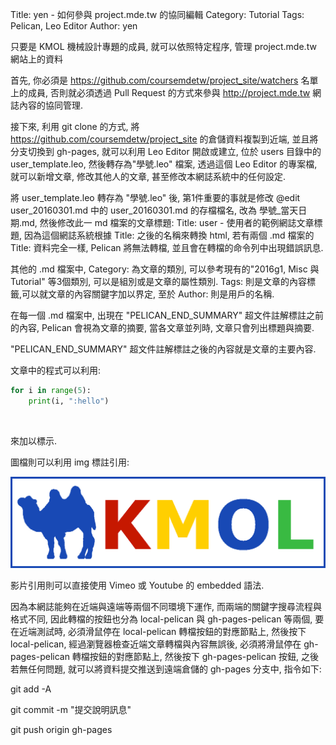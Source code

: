 Title: yen - 如何參與 project.mde.tw 的協同編輯
Category: Tutorial
Tags: Pelican, Leo Editor
Author: yen

只要是 KMOL 機械設計專題的成員, 就可以依照特定程序, 管理 project.mde.tw 網站上的資料

<!-- PELICAN_END_SUMMARY -->

首先, 你必須是 <https://github.com/coursemdetw/project_site/watchers> 名單上的成員, 否則就必須透過 Pull Request 的方式來參與 <http://project.mde.tw> 網誌內容的協同管理.

接下來, 利用 git clone 的方式, 將 <https://github.com/coursemdetw/project_site> 的倉儲資料複製到近端, 並且將分支切換到 gh-pages, 就可以利用 Leo Editor 開啟或建立, 位於 users 目錄中的 user_template.leo, 然後轉存為"學號.leo" 檔案, 透過這個 Leo Editor 的專案檔, 就可以新增文章, 修改其他人的文章, 甚至修改本網誌系統中的任何設定.

將 user_template.leo 轉存為 "學號.leo" 後, 第1件重要的事就是修改 @edit user_20160301.md 中的 user_20160301.md 的存檔檔名, 改為 學號_當天日期.md, 然後修改此一 md 檔案的文章標題: Title: user - 使用者的範例網誌文章標題, 因為這個網誌系統根據 Title: 之後的名稱來轉換 html, 若有兩個 .md 檔案的 Title: 資料完全一樣, Pelican 將無法轉檔, 並且會在轉檔的命令列中出現錯誤訊息.

其他的 .md 檔案中, Category: 為文章的類別, 可以參考現有的"2016g1, Misc 與 Tutorial" 等3個類別, 可以是組別或是文章的屬性類別.
Tags: 則是文章的內容標籤,可以就文章的內容關鍵字加以界定, 至於 Author: 則是用戶的名稱.

在每一個 .md 檔案中, 出現在 "PELICAN_END_SUMMARY" 超文件註解標註之前的內容, Pelican 會視為文章的摘要, 當各文章並列時, 文章只會列出標題與摘要.

"PELICAN_END_SUMMARY" 超文件註解標註之後的內容就是文章的主要內容.

文章中的程式可以利用:

~~~python
for i in range(5):
    print(i, ":hello")
~~~
<br />

來加以標示.

圖檔則可以利用 img 標註引用:

<img src="https://raw.githubusercontent.com/chiamingyen/kmolab/gh-pages/logo/kmol_1172x340_color_3yrs.png" width="600" />

影片引用則可以直接使用 Vimeo 或 Youtube 的 embedded 語法.

因為本網誌能夠在近端與遠端等兩個不同環境下運作, 而兩端的關鍵字搜尋流程與格式不同, 因此轉檔的按鈕也分為 local-pelican 與 gh-pages-pelican 等兩個, 要在近端測試時, 必須滑鼠停在 local-pelican 轉檔按鈕的對應節點上, 然後按下 local-pelican, 經過瀏覽器檢查近端文章轉檔與內容無誤後, 必須將滑鼠停在 gh-pages-pelican 轉檔按鈕的對應節點上, 然後按下 gh-pages-pelican 按鈕, 之後若無任何問題, 就可以將資料提交推送到遠端倉儲的 gh-pages 分支中, 指令如下:

git add -A

git commit -m "提交說明訊息"

git push origin gh-pages

